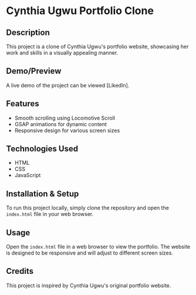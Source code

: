 # Cynthia Ugwu Portfolio Clone

## Description
This project is a clone of Cynthia Ugwu's portfolio website, showcasing her work and skills in a visually appealing manner.

## Demo/Preview
A live demo of the project can be viewed [LikedIn].

## Features
- Smooth scrolling using Locomotive Scroll
- GSAP animations for dynamic content
- Responsive design for various screen sizes

## Technologies Used
- HTML
- CSS
- JavaScript

## Installation & Setup
To run this project locally, simply clone the repository and open the `index.html` file in your web browser.

## Usage
Open the `index.html` file in a web browser to view the portfolio. The website is designed to be responsive and will adjust to different screen sizes.

## Credits
This project is inspired by Cynthia Ugwu's original portfolio website.
